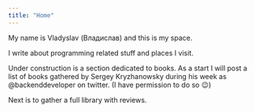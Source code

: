 ```yaml
---
title: "Home"
---
```


My name is Vladyslav (Владислав) and this is my space.

I write about programming related stuff and places I visit.

Under construction is a section dedicated to books. As a start I will post a list of books gathered by Sergey Kryzhanowsky during his week as @backenddeveloper on twitter. (I have permission to do so 😉)

Next is to gather a full library with reviews.
